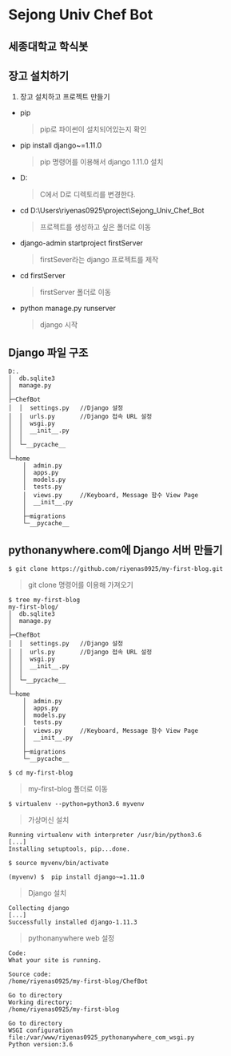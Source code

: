 # Sejong Univ Chef Bot

## 세종대학교 학식봇

## 장고 설치하기

1. 장고 설치하고 프로젝트 만들기

* pip
    > pip로 파이썬이 설치되어있는지 확인

* pip install django~=1.11.0
    > pip 명령어를 이용해서 django 1.11.0 설치

* D:
    > C에서 D로 디렉토리를 변경한다.

* cd D:\Users\riyenas0925\project\Sejong_Univ_Chef_Bot
    > 프로젝트를 생성하고 싶은 폴더로 이동

* django-admin startproject firstServer
    > firstSever라는 django 프로젝트를 제작

* cd firstServer
    > firstServer 폴더로 이동

* python manage.py runserver
    > django 시작
 
## Django 파일 구조

```
D:.
│  db.sqlite3
│  manage.py
│
├─ChefBot
│  │  settings.py   //Django 설정
│  │  urls.py       //Django 접속 URL 설정
│  │  wsgi.py
│  │  __init__.py
│  │
│  └─__pycache__
│
└─home
    │  admin.py
    │  apps.py
    │  models.py
    │  tests.py
    │  views.py     //Keyboard, Message 함수 View Page
    │  __init__.py
    │
    ├─migrations
    └─__pycache__

```

## pythonanywhere.com에 Django 서버 만들기

    $ git clone https://github.com/riyenas0925/my-first-blog.git
> git clone 명령어를 이용해 가져오기
> 
    $ tree my-first-blog
    my-first-blog/
    │  db.sqlite3
    │  manage.py
    │
    ├─ChefBot
    │  │  settings.py   //Django 설정
    │  │  urls.py       //Django 접속 URL 설정
    │  │  wsgi.py
    │  │  __init__.py
    │  │
    │  └─__pycache__
    │
    └─home
        │  admin.py
        │  apps.py
        │  models.py
        │  tests.py
        │  views.py     //Keyboard, Message 함수 View Page
        │  __init__.py
        │
        ├─migrations
        └─__pycache__
>
    $ cd my-first-blog
> my-first-blog 폴더로 이동
>
    $ virtualenv --python=python3.6 myvenv
> 가상머신 설치
>
    Running virtualenv with interpreter /usr/bin/python3.6
    [...]
    Installing setuptools, pip...done.

    $ source myvenv/bin/activate

    (myvenv) $  pip install django~=1.11.0
> Django 설치
>
    Collecting django
    [...]
    Successfully installed django-1.11.3

> pythonanywhere web 설정
> 
    Code:
    What your site is running.

    Source code:
    /home/riyenas0925/my-first-blog/ChefBot

    Go to directory
    Working directory:
    /home/riyenas0925/my-first-blog

    Go to directory
    WSGI configuration file:/var/www/riyenas0925_pythonanywhere_com_wsgi.py
    Python version:3.6